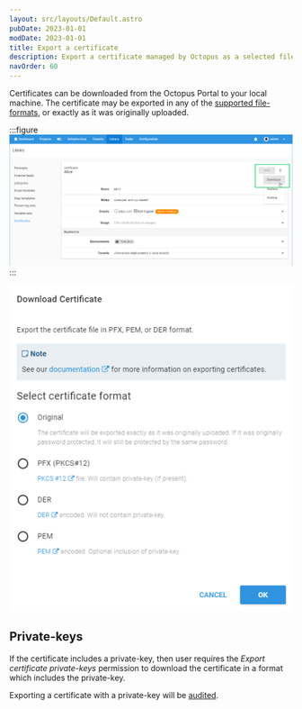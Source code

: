 ```yaml
---
layout: src/layouts/Default.astro
pubDate: 2023-01-01
modDate: 2023-01-01
title: Export a certificate
description: Export a certificate managed by Octopus as a selected file-format
navOrder: 60
---
```


Certificates can be downloaded from the Octopus Portal to your local machine.  The certificate may be exported in any of the [supported file-formats](/docs/deployments/certificates), or exactly as it was originally uploaded.

:::figure
![](/docs/deployments/certificates/images/download-certificate-btn.png "width=500")
:::

![](/docs/deployments/certificates/images/download-certificate-dialog.png "width=500")

## Private-keys

If the certificate includes a private-key, then user requires the _Export certificate private-keys_ permission to download the certificate in a format which includes the private-key.

Exporting a certificate with a private-key will be [audited](/docs/security/users-and-teams/auditing).
